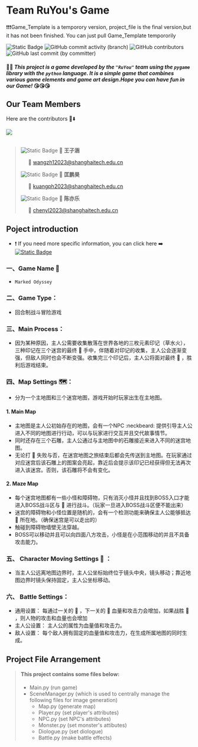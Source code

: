 # Team RuYou's Game  
:heavy_exclamation_mark::heavy_exclamation_mark::heavy_exclamation_mark:Game_Template is a temporory version, project_file is the final version,but it has not been finished. You can just pull Game_Template tempororily

![Static Badge](https://img.shields.io/badge/RuYou-purple)
![GitHub commit activity (branch)](https://img.shields.io/github/commit-activity/t/wangzh12023/RuYou_Game)
![GitHub contributors](https://img.shields.io/github/contributors-anon/wangzh12023/RuYou_Game)
![GitHub last commit (by committer)](https://img.shields.io/github/last-commit/wangzh12023/RuYou_Game)

####  :tada::dizzy: _This project is a game developed by the `"RuYou"` team using the `pygame` library with the `python` language. It is a simple game that combines various game elements and game art design.Hope you can have fun in our Game!_ :kissing_heart::kissing_heart::kissing_heart:

## Our Team Members
Here are the contributors :clap::arrow_down:

<!-- ![](https://contrib.rocks/image?repo=wangzh12023/RuYou_Game) -->
<a href="https://contrib.rocks/image?repo=wangzh12023/RuYou_Game">
  <img src="https://contrib.rocks/image?repo=wangzh12023/RuYou_Game">
</a>
<br><br>

> ![Static Badge](https://img.shields.io/badge/1-blue) :bust_in_silhouette: **王子涵**
> 
> &nbsp;&nbsp;&nbsp;&nbsp; :email: wangzh12023@shanghaitech.edu.cn
>
> ![Static Badge](https://img.shields.io/badge/2-blue) :bust_in_silhouette: **匡鹏昊**
> 
> &nbsp;&nbsp;&nbsp;&nbsp; :email: kuangph2023@shanghaitech.edu.cn
> 
> ![Static Badge](https://img.shields.io/badge/3-blue) :bust_in_silhouette: **陈亦乐**
>
> &nbsp;&nbsp;&nbsp;&nbsp; :email: chenyl2023@shanghaitech.edu.cn



## Poject introduction 

- :heavy_exclamation_mark: If you need more specific information, you can click here ➡️
&nbsp;&nbsp;&nbsp;[![Static Badge](https://img.shields.io/badge/Introduction-green)](game_specific_introduction.md)

### 一、Game Name :dart:
- `Marked Odyssey`
### 二、Game Type：
- 回合制战斗冒险游戏
### 三、Main Process：
- 因为某种原因，主人公需要收集散落在世界各地的三枚元素印记（草水火），三种印记在三个迷宫的最终 :imp: 手中，伴随着对印记的收集，主人公会逐渐变强，但敌人同时也会不断变强。收集完三个印记后，主人公将面对最终 :imp: ，胜利后游戏结束。
### 四、Map Settings 🗺️：
- 分为一个主地图和三个迷宫地图，游戏开始时玩家出生在主地图。
#### 1. Main Map
  - 主地图是主人公初始存在的地图，会有一个NPC :neckbeard: 提供引导主人公进入不同的地图进行行动，可以与玩家进行交互并且交代故事情节。
  - 同时还存在三个石雕，主人公通过与主地图中的石雕接近来进入不同的迷宫地图。
  - 无论打 :imp: 失败与否，在迷宫地图之旅结束后都会先传送到主地图。在玩家通过对应迷宫后该石雕上的图案会亮起，靠近后会提示该印记已经获得但无法再次进入该迷宫。否则，该石雕将不会有变化。
#### 2. Maze Map
  - 每个迷宫地图都有一些小怪和障碍物，只有消灭小怪并且找到BOSS入口才能进入BOSS战斗区与 :imp: 进行战斗。（玩家一旦进入BOSS战斗区便不能出来）
  - 迷宫的障碍物和小怪位置是随机的，会有一个检测功能来确保主人公能够抵达 :imp: 所在地。（确保迷宫是可以走出的）
  - 触碰到障碍物墙壁无法穿越。
  - BOSS可以移动并且可以向四面八方攻击，小怪是在小范围移动的并且不具备攻击能力。
### 五、 Character Moving Settings :man: ：
  - 当主人公远离地图边界时，主人公坐标始终位于镜头中央，镜头移动；靠近地图边界时镜头保持固定，主人公坐标移动。
### 六、 Battle Settings：
  - 通用设置：
    每通过一关的 :imp: ，下一关的 :imp: 血量和攻击力会增加，如果战胜 :imp: ，则人物的攻击和血量也会增加
  - 主人公设置：
    主人公的属性为血量值和攻击力。
  - 敌人设置：
    每个敌人拥有固定的血量值和攻击力，在生成所属地图的同时生成。
## Project File Arrangement

> #### This project contains some files below:
> - Main.py (run game)
> - SceneManager.py (which is used to centrally manage the following files for image generation)
>   - Map.py   (generate map)
>   - Player.py (set player's attributes)
>   - NPC.py (set NPC's attributes)
>   - Monster.py (set monster's attibutes)
>   - Diologue.py (set diologue)
>   - Battle.py (make battle effects)







